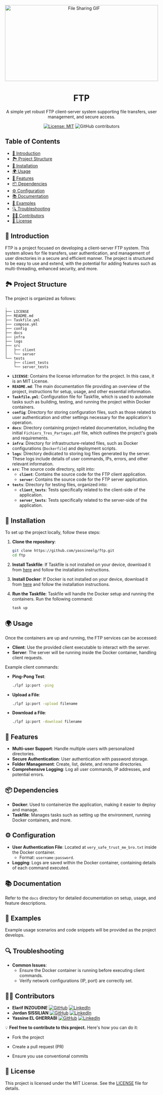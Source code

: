 <div align="center">
  <img src="https://i.giphy.com/media/v1.Y2lkPTc5MGI3NjExd3ozaG9wczd2MmdsNHk0czgyc2pqcGJkc3Q3d2Nwb2Q2ZTVuNWg4diZlcD12MV9pbnRlcm5hbF9naWZfYnlfaWQmY3Q9Zw/116S6GJEkPw8YE/giphy.gif" alt="File Sharing GIF" width="100%" height="250">
  <h1>FTP</h1>
  <p>A simple yet robust FTP client-server system supporting file transfers, user management, and secure access.</p>

[![License: MIT](https://img.shields.io/badge/License-MIT-yellow.svg)](https://opensource.org/licenses/MIT)
![GitHub contributors](https://img.shields.io/github/contributors/Yassineelg/FTP)
</div>

## Table of Contents

- [🌱 Introduction](#-introduction)
- [🏞️ Project Structure](#-project-structure)
- [🔧 Installation](#-installation)
- [🌍 Usage](#-usage)
- [🌟 Features](#-features)
- [📦 Dependencies](#-dependencies)
- [⚙️ Configuration](#-configuration)
- [📚 Documentation](#-documentation)
- [🌱 Examples](#-examples)
- [🔍 Troubleshooting](#-troubleshooting)
- [👨‍💻 Contributors](#-contributors)
- [📝 License](#-license)

## 🌱 Introduction

FTP is a project focused on developing a client-server FTP system. This system allows for file transfers, user authentication, and management of user directories in a secure and efficient manner. The project is structured to be easy to use and extend, with the potential for adding features such as multi-threading, enhanced security, and more.

## 🏞️ Project Structure

The project is organized as follows:

```plaintext
.
├── LICENSE
├── README.md
├── Taskfile.yml
├── compose.yml
├── config
├── docs
├── infra
├── logs
├── src
│   ├── client
│   └── server
└── tests
    ├── client_tests
    └── server_tests
```

- **`LICENSE`**: Contains the license information for the project. In this case, it is an MIT License.
- **`README.md`**: The main documentation file providing an overview of the project, instructions for setup, usage, and other essential information.
- **`Taskfile.yml`**: Configuration file for Taskfile, which is used to automate tasks such as building, testing, and running the project within Docker containers.
- **`config`**: Directory for storing configuration files, such as those related to user authentication and other settings necessary for the application's operation.
- **`docs`**: Directory containing project-related documentation, including the initial `Fichiers_Tres_Partages.pdf` file, which outlines the project's goals and requirements.
- **`infra`**: Directory for infrastructure-related files, such as Docker configurations (`Dockerfile`) and deployment scripts.
- **`logs`**: Directory dedicated to storing log files generated by the server. These logs include details of user commands, IPs, errors, and other relevant information.
- **`src`**: The source code directory, split into:
  - **`client`**: Contains the source code for the FTP client application.
  - **`server`**: Contains the source code for the FTP server application.
- **`tests`**: Directory for testing files, organized into:
  - **`client_tests`**: Tests specifically related to the client-side of the application.
  - **`server_tests`**: Tests specifically related to the server-side of the application.

## 🔧 Installation

To set up the project locally, follow these steps:

1. **Clone the repository**:
   ```sh
   git clone https://github.com/yassineelg/ftp.git
   cd ftp
   ```

2. **Install Taskfile**:
   If Taskfile is not installed on your device, download it from [here](https://taskfile.dev/#/installation) and follow the installation instructions.

3. **Install Docker**:
   If Docker is not installed on your device, download it from [here](https://www.docker.com/products/docker-desktop) and follow the installation instructions.

4. **Run the Taskfile**:
   Taskfile will handle the Docker setup and running the containers. Run the following command:
   ```sh
   task up
   ```

## 🌍 Usage

Once the containers are up and running, the FTP services can be accessed:

- **Client**: Use the provided client executable to interact with the server.
- **Server**: The server will be running inside the Docker container, handling client requests.

Example client commands:

- **Ping-Pong Test**:
  ```sh
  ./lpf ip:port -ping
  ```

- **Upload a File**:
  ```sh
  ./lpf ip:port -upload filename
  ```

- **Download a File**:
  ```sh
  ./lpf ip:port -download filename
  ```

## 🌟 Features

- **Multi-user Support**: Handle multiple users with personalized directories.
- **Secure Authentication**: User authentication with password storage.
- **Folder Management**: Create, list, delete, and rename directories.
- **Comprehensive Logging**: Log all user commands, IP addresses, and potential errors.

## 📦 Dependencies

- **Docker**: Used to containerize the application, making it easier to deploy and manage.
- **Taskfile**: Manages tasks such as setting up the environment, running Docker containers, and more.

## ⚙️ Configuration

- **User Authentication File**: Located at `very_safe_trust_me_bro.txt` inside the Docker container.
  - Format: `username:password`.
- **Logging**: Logs are saved within the Docker container, containing details of each command executed.

## 📚 Documentation

Refer to the `docs` directory for detailed documentation on setup, usage, and feature descriptions.

## 🌱 Examples

Example usage scenarios and code snippets will be provided as the project develops.

## 🔍 Troubleshooting

- **Common Issues**:
  - Ensure the Docker container is running before executing client commands.
  - Verify network configurations (IP, port) are correctly set.

## 👨‍💻 Contributors

- **Elarif INZOUDINE** [![GitHub](https://img.shields.io/badge/-GitHub-181717?style=flat-square&logo=github&logoColor=white&link=https://github.com/harrysCTB)](https://github.com/harrysCTB) [![LinkedIn](https://img.shields.io/badge/-LinkedIn-0077B5?style=flat-square&logo=linkedin&logoColor=white&link=https://www.linkedin.com/in/elarif-inzoudine)](https://www.linkedin.com/in/elarif-inzoudine)
- **Jordan SISSILIAN** [![GitHub](https://img.shields.io/badge/-GitHub-181717?style=flat-square&logo=github&logoColor=white&link=https://github.com/jordan-sissilian)](https://github.com/jordan-sissilian) [![LinkedIn](https://img.shields.io/badge/-LinkedIn-0077B5?style=flat-square&logo=linkedin&logoColor=white&link=https://www.linkedin.com/in/sissilian)](https://www.linkedin.com/in/sissilian/)
 - **Yassine EL GHERRABI** [![GitHub](https://img.shields.io/badge/-GitHub-181717?style=flat-square&logo=github&logoColor=white&link=https://github.com/yassineelg)](https://github.com/yassineelg) [![LinkedIn](https://img.shields.io/badge/-LinkedIn-0077B5?style=flat-square&logo=linkedin&logoColor=white&link=https://www.linkedin.com/in/yassine-el-gherrabi)](https://www.linkedin.com/in/yassine-el-gherrabi)

💡 **Feel free to contribute to this project.** Here's how you can do it:

- Fork the project

- Create a pull request (PR)

- Ensure you use conventional commits

## 📝 License

This project is licensed under the MIT License. See the [LICENSE](LICENSE) file for details.